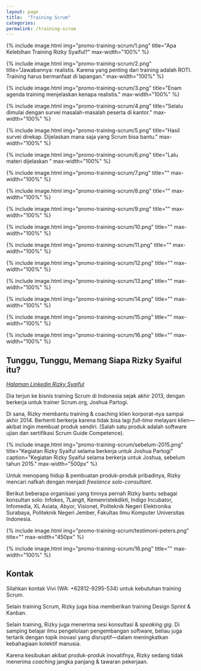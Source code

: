 ```yaml
---
layout: page
title:  "Training Scrum"
categories:
permalink: /training-scrum
---
```


{% include image.html
          img="promo-training-scrum/1.png"
          title="Apa Kelebihan Training Rizky Syaiful?"
          max-width="100%"
          %}

{% include image.html
          img="promo-training-scrum/2.png"
          title="Jawabannya: realistis. Karena yang penting dari training adalah ROTI. Training harus bermanfaat di lapangan."
          max-width="100%"
          %}

{% include image.html
          img="promo-training-scrum/3.png"
          title="Enam agenda training menjelaskan kenapa realistis."
          max-width="100%"
          %}

{% include image.html
          img="promo-training-scrum/4.png"
          title="Selalu dimulai dengan survei masalah-masalah peserta di kantor."
          max-width="100%"
          %}

{% include image.html
          img="promo-training-scrum/5.png"
          title="Hasil survei direkap. Dijelaskan mana saja yang Scrum bisa bantu."
          max-width="100%"
          %}

{% include image.html
          img="promo-training-scrum/6.png"
          title="Lalu materi dijelaskan "
          max-width="100%"
          %}

{% include image.html
          img="promo-training-scrum/7.png"
          title=""
          max-width="100%"
          %}

{% include image.html
          img="promo-training-scrum/8.png"
          title=""
          max-width="100%"
          %}

{% include image.html
          img="promo-training-scrum/9.png"
          title=""
          max-width="100%"
          %}

{% include image.html
          img="promo-training-scrum/10.png"
          title=""
          max-width="100%"
          %}

{% include image.html
          img="promo-training-scrum/11.png"
          title=""
          max-width="100%"
          %}

{% include image.html
          img="promo-training-scrum/12.png"
          title=""
          max-width="100%"
          %}

{% include image.html
          img="promo-training-scrum/13.png"
          title=""
          max-width="100%"
          %}

{% include image.html
          img="promo-training-scrum/14.png"
          title=""
          max-width="100%"
          %}

{% include image.html
          img="promo-training-scrum/15.png"
          title=""
          max-width="100%"
          %}

{% include image.html
          img="promo-training-scrum/16.png"
          title=""
          max-width="100%"
          %}

## Tunggu, Tunggu, Memang Siapa Rizky Syaiful itu?

*[Halaman Linkedin Rizky Syaiful](https://www.linkedin.com/in/rizkysyaiful/)*

Dia terjun ke bisnis training Scrum di Indonesia sejak akhir 2013, dengan berkerja untuk trainer Scrum.org, Joshua Partogi.

Di sana, Rizky membantu training & coaching klien korporat-nya sampai akhir 2014. Berhenti berkerja karena tidak bisa lagi *full-time* melayani klien&mdash;akibat ingin membuat produk sendiri. (Salah satu produk adalah software ujian dan sertifikasi Scrum Guide Competence).

{% include image.html
          img="promo-training-scrum/sebelum-2015.png"
          title="Kegiatan Rizky Syaiful selama berkerja untuk Joshua Partogi"
          caption="Kegiatan Rizky Syaiful selama berkerja untuk Joshua, sebelum tahun 2015."
          max-width="500px"
          %}

Untuk menopang hidup &amp; pembuatan produk-produk pribadinya, Rizky mencari nafkah dengan menjadi *freelance solo-consultant*.

Berikut beberapa organisasi yang timnya pernah Rizky bantu sebagai konsultan solo: Infokes, 7Langit, Kemenristekdikti, Indigo Incubator, Infomedia, XL Axiata, Abyor, Visionet, Politeknik Negeri Elektronika Surabaya, Politeknik Negeri Jember, Fakultas Ilmu Komputer Universitas Indonesia.

{% include image.html
          img="promo-training-scrum/testimoni-peters.png"
          title=""
          max-width="450px"
          %}

{% include image.html
          img="promo-training-scrum/16.png"
          title=""
          max-width="100%"
          %}

## Kontak

Silahkan kontak Vivi (WA: +62812-9295-534) untuk kebutuhan training Scrum.

Selain training Scrum, Rizky juga bisa memberikan training Design Sprint &amp; Kanban.

Selain training, Rizky juga menerima sesi konsultasi &amp; *speaking gig*. Di samping belajar ilmu pengelolaan pengembangan software, beliau juga tertarik dengan topik inovasi yang disruptif&mdash;dalam meningkatkan kebahagiaan kolektif manusia.

Karena kesibukan akibat produk-produk inovatifnya, Rizky sedang tidak menerima *coaching* jangka panjang &amp; tawaran pekerjaan.
